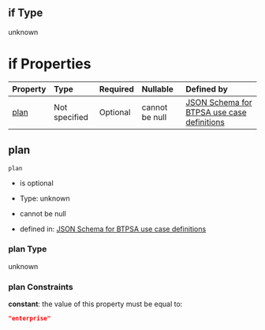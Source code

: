 ## if Type

unknown

# if Properties

| Property      | Type          | Required | Nullable       | Defined by                                                                                                                                                                                                                                    |
| :------------ | :------------ | :------- | :------------- | :-------------------------------------------------------------------------------------------------------------------------------------------------------------------------------------------------------------------------------------------- |
| [plan](#plan) | Not specified | Optional | cannot be null | [JSON Schema for BTPSA use case definitions](btpsa-usecase-properties-services-items-allof-1-then-allof-43-then-allof-12-if-properties-plan.md "undefined#/properties/services/items/allOf/1/then/allOf/43/then/allOf/12/if/properties/plan") |

## plan



`plan`

*   is optional

*   Type: unknown

*   cannot be null

*   defined in: [JSON Schema for BTPSA use case definitions](btpsa-usecase-properties-services-items-allof-1-then-allof-43-then-allof-12-if-properties-plan.md "undefined#/properties/services/items/allOf/1/then/allOf/43/then/allOf/12/if/properties/plan")

### plan Type

unknown

### plan Constraints

**constant**: the value of this property must be equal to:

```json
"enterprise"
```
